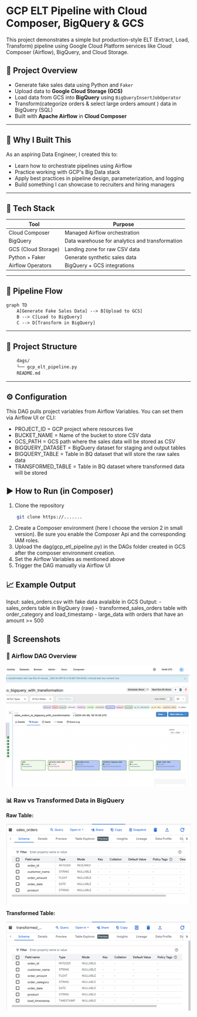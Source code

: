 # GCP ELT Pipeline with Cloud Composer, BigQuery & GCS

This project demonstrates a simple but production-style ELT (Extract, Load, Transform) pipeline using Google Cloud Platform services like Cloud Composer (Airflow), BigQuery, and Cloud Storage.

## 🚀 Project Overview

- Generate fake sales data using Python and `Faker`
- Upload data to **Google Cloud Storage (GCS)**
- Load data from GCS into **BigQuery** using `BigQueryInsertJobOperator`
- Transform(categorize orders & select large orders amount ) data in BigQuery (SQL)
- Built with **Apache Airflow** in **Cloud Composer**

---

## 🧠 Why I Built This

As an aspiring Data Engineer, I created this to:

- Learn how to orchestrate pipelines using Airflow
- Practice working with GCP's Big Data stack
- Apply best practices in pipeline design, parameterization, and logging
- Build something I can showcase to recruiters and hiring managers

---

## 🧰 Tech Stack

| Tool | Purpose |
|------|---------|
| Cloud Composer | Managed Airflow orchestration |
| BigQuery | Data warehouse for analytics and transformation |
| GCS (Cloud Storage) | Landing zone for raw CSV data |
| Python + Faker | Generate synthetic sales data |
| Airflow Operators | BigQuery + GCS integrations |

---

## 🔁 Pipeline Flow

```mermaid
graph TD
    A[Generate Fake Sales Data] --> B[Upload to GCS]
    B --> C[Load to BigQuery]
    C --> D[Transform in BigQuery]
```

---

## 📁 Project Structure
```bash
    dags/
    └── gcp_elt_pipeline.py   
    README.md                 
```

---

## ⚙️ Configuration
This DAG pulls project variables from Airflow Variables. You can set them via Airflow UI or CLI:

- PROJECT_ID = GCP project where resources live
- BUCKET_NAME = Name of the bucket to store CSV data
- GCS_PATH = GCS path where the sales data will be stored as CSV
- BIGQUERY_DATASET = BigQuery dataset for staging and output tables
- BIGQUERY_TABLE = Table in BQ dataset that will store the raw sales data
- TRANSFORMED_TABLE = Table in BQ dataset where transformed data will be stored 

## ▶️ How to Run (in Composer)
1. Clone the repository 
```bash
    git clone https://.......
```
2. Create a Composer environment (here I choose the version 2 in small version). Be sure you enable the Composer Api and the corresponding IAM roles.
3. Upload the dag(gcp_etl_pipeline.py) in the DAGs folder created in GCS after the composer environment creation.
4. Set the Airflow Variables as mentioned above
5. Trigger the DAG manually via Airflow UI

## 📈 Example Output
Input: sales_orders.csv with fake data avalaible in GCS
Output:
    - sales_orders table in BigQuery (raw)
    - transformed_sales_orders table with order_category and load_timestamp
    - large_data with orders that have an amount >= 500

## 📸 Screenshots

### 🔄 Airflow DAG Overview

![Airflow DAG Screenshot](snapshots/result1.png)

### 📊 Raw vs Transformed Data in BigQuery

**Raw Table:**

![Raw BigQuery Table](snapshots/sales_raw_data.png)

**Transformed Table:**

![Transformed BigQuery Table](snapshots/sales_transformed_data.png)



